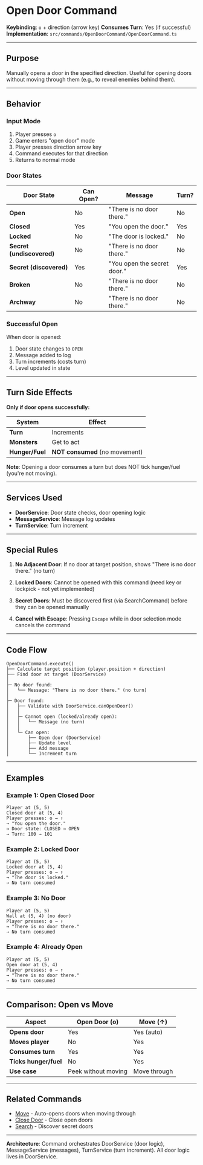 # Open Door Command

**Keybinding**: `o` + direction (arrow key)
**Consumes Turn**: Yes (if successful)
**Implementation**: `src/commands/OpenDoorCommand/OpenDoorCommand.ts`

---

## Purpose

Manually opens a door in the specified direction. Useful for opening doors without moving through them (e.g., to reveal enemies behind them).

---

## Behavior

### Input Mode
1. Player presses `o`
2. Game enters "open door" mode
3. Player presses direction arrow key
4. Command executes for that direction
5. Returns to normal mode

### Door States

| Door State | Can Open? | Message | Turn? |
|------------|-----------|---------|-------|
| **Open** | No | "There is no door there." | No |
| **Closed** | Yes | "You open the door." | Yes |
| **Locked** | No | "The door is locked." | No |
| **Secret (undiscovered)** | No | "There is no door there." | No |
| **Secret (discovered)** | Yes | "You open the secret door." | Yes |
| **Broken** | No | "There is no door there." | No |
| **Archway** | No | "There is no door there." | No |

### Successful Open
When door is opened:
1. Door state changes to `OPEN`
2. Message added to log
3. Turn increments (costs turn)
4. Level updated in state

---

## Turn Side Effects

**Only if door opens successfully:**

| System | Effect |
|--------|--------|
| **Turn** | Increments |
| **Monsters** | Get to act |
| **Hunger/Fuel** | **NOT consumed** (no movement) |

**Note**: Opening a door consumes a turn but does NOT tick hunger/fuel (you're not moving).

---

## Services Used

- **DoorService**: Door state checks, door opening logic
- **MessageService**: Message log updates
- **TurnService**: Turn increment

---

## Special Rules

1. **No Adjacent Door**: If no door at target position, shows "There is no door there." (no turn)

2. **Locked Doors**: Cannot be opened with this command (need key or lockpick - not yet implemented)

3. **Secret Doors**: Must be discovered first (via SearchCommand) before they can be opened manually

4. **Cancel with Escape**: Pressing `Escape` while in door selection mode cancels the command

---

## Code Flow

```
OpenDoorCommand.execute()
├── Calculate target position (player.position + direction)
├── Find door at target (DoorService)
│
├─ No door found:
│   └── Message: "There is no door there." (no turn)
│
├─ Door found:
│   ├── Validate with DoorService.canOpenDoor()
│   │
│   ├─ Cannot open (locked/already open):
│   │   └── Message (no turn)
│   │
│   └─ Can open:
│       ├── Open door (DoorService)
│       ├── Update level
│       ├── Add message
│       └── Increment turn
```

---

## Examples

### Example 1: Open Closed Door
```
Player at (5, 5)
Closed door at (5, 4)
Player presses: o → ↑
→ "You open the door."
→ Door state: CLOSED → OPEN
→ Turn: 100 → 101
```

### Example 2: Locked Door
```
Player at (5, 5)
Locked door at (5, 4)
Player presses: o → ↑
→ "The door is locked."
→ No turn consumed
```

### Example 3: No Door
```
Player at (5, 5)
Wall at (5, 4) (no door)
Player presses: o → ↑
→ "There is no door there."
→ No turn consumed
```

### Example 4: Already Open
```
Player at (5, 5)
Open door at (5, 4)
Player presses: o → ↑
→ "There is no door there."
→ No turn consumed
```

---

## Comparison: Open vs Move

| Aspect | Open Door (o) | Move (↑) |
|--------|---------------|----------|
| **Opens door** | Yes | Yes (auto) |
| **Moves player** | No | Yes |
| **Consumes turn** | Yes | Yes |
| **Ticks hunger/fuel** | No | Yes |
| **Use case** | Peek without moving | Move through |

---

## Related Commands

- [Move](./move.md) - Auto-opens doors when moving through
- [Close Door](./close-door.md) - Close open doors
- [Search](./search.md) - Discover secret doors

---

**Architecture**: Command orchestrates DoorService (door logic), MessageService (messages), TurnService (turn increment). All door logic lives in DoorService.

